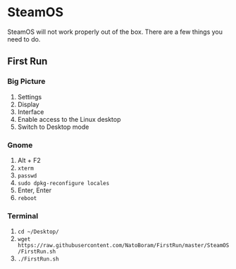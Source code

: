 # SteamOS

SteamOS will not work properly out of the box. There are a few things you need to do.

## First Run

### Big Picture

1. Settings
2. Display
3. Interface
4. Enable access to the Linux desktop
5. Switch to Desktop mode

### Gnome

1. Alt + F2
2. `xterm`
3. `passwd`
4. `sudo dpkg-reconfigure locales`
5. Enter, Enter
6. `reboot`

### Terminal

1. `cd ~/Desktop/`
2. `wget https://raw.githubusercontent.com/NatoBoram/FirstRun/master/SteamOS/FirstRun.sh`
3. `./FirstRun.sh`
